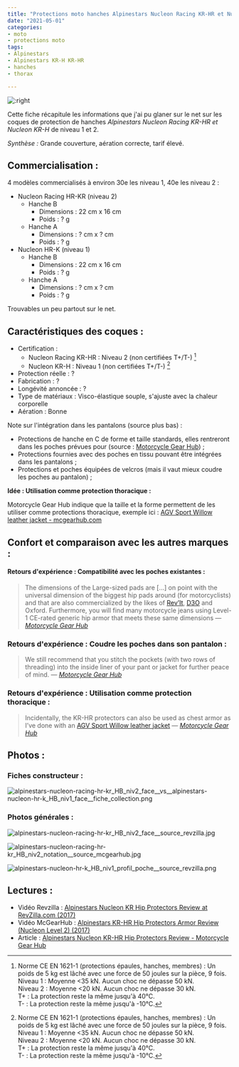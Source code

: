 ```yaml
---
title: "Protections moto hanches Alpinestars Nucleon Racing KR-HR et Nucleon KR-H"
date: "2021-05-01"
categories:
- moto
- protections moto
tags: 
- Alpinestars
- Alpinestars KR-H KR-HR
- hanches
- thorax

---
```


![:right](alpinestars-nucleon-racing-hr-kr_HB_niv2_face__source_revzilla.jpg)

Cette fiche récapitule les informations que j'ai pu glaner sur le net sur les coques de protection de hanches _Alpinestars Nucleon Racing KR-HR et Nucleon KR-H_ de niveau 1 et 2.

_Synthèse :_ Grande couverture, aération correcte, tarif élevé.


Commercialisation :
-------------------

4 modèles commercialisés à environ 30e les niveau 1, 40e les niveau 2 :

- Nucleon Racing HR-KR (niveau 2)
    - Hanche B
        - Dimensions : 22 cm x 16 cm
        - Poids : ? g
    - Hanche A
        - Dimensions : ? cm x ? cm
        - Poids : ? g
- Nucleon HR-K (niveau 1) 
    - Hanche B
        - Dimensions : 22 cm x 16 cm
        - Poids : ? g
    - Hanche A
        - Dimensions : ? cm x ? cm
        - Poids : ? g

Trouvables un peu partout sur le net.

Caractéristiques des coques :
-----------------------------

- Certification : 
    - Nucleon Racing KR-HR : Niveau 2 (non certifiées T+/T-) [^1]
    - Nucleon KR-H : Niveau 1 (non certifiées T+/T-) [^1]
- Protection réelle : ?
- Fabrication : ?
- Longévité annoncée : ?
- Type de matériaux : Visco-élastique souple, s'ajuste avec la chaleur corporelle
- Aération : Bonne


Note sur l'intégration dans les pantalons (source plus bas) :

- Protections de hanche en C de forme et taille standards, elles rentreront dans les poches prévues pour (source : [Motorcycle Gear Hub](https://www.mcgearhub.com/motorcycle-armor/alpinestars-nucleon-racing-kr-hr-hip-protectors-review/)) ;
- Protections fournies avec des poches en tissu pouvant être intégrées dans les pantalons ;
- Protections et poches équipées de velcros (mais il vaut mieux coudre les poches au pantalon) ;

**Idée : Utilisation comme protection thoracique :**

Motorcycle Gear Hub indique que la taille et la forme permettent de les utiliser comme protections thoracique, exemple ici : [AGV Sport Willow leather jacket - mcgearhub.com](https://www.mcgearhub.com/motorcycle-jackets/agv-sport-willow-leather-jacket-review-problems-solutions-improvements/)


Confort et comparaison avec les autres marques : 
------------------------------------------------

#### Retours d'expérience : Compatibilité avec les poches existantes :

> The dimensions of the Large-sized pads are [...] on point with the universal dimension of the biggest hip pads around (for motorcyclists) and that are also commercialized by the likes of [Rev’It](https://www.mcgearhub.com/motorcycle-pants/revit-tornado-2-pants-review/), [D3O](https://www.mcgearhub.com/tag/d3o-armor/) and Oxford. 
> Furthermore, you will find many motorcycle jeans using Level-1 CE-rated generic hip armor that meets these same dimensions
> — <cite>[Motorcycle Gear Hub](https://www.mcgearhub.com/motorcycle-armor/alpinestars-nucleon-racing-kr-hr-hip-protectors-review/)


### Retours d'expérience : Coudre les poches dans son pantalon :

> We still recommend that you stitch the pockets (with two rows of threading) into the
inside liner of your pant or jacket for further peace of mind.
> — <cite>[Motorcycle Gear Hub](https://www.mcgearhub.com/motorcycle-armor/alpinestars-nucleon-racing-kr-hr-hip-protectors-review/)


### Retours d'expérience : Utilisation comme protection thoracique :

> Incidentally, the KR-HR protectors can also be used as chest armor as I’ve done with an [AGV Sport Willow leather jacket](https://www.mcgearhub.com/motorcycle-jackets/agv-sport-willow-leather-jacket-review-problems-solutions-improvements/)
> — <cite>[Motorcycle Gear Hub](https://www.mcgearhub.com/motorcycle-armor/alpinestars-nucleon-racing-kr-hr-hip-protectors-review/)



Photos :
--------

### Fiches constructeur :

![alpinestars-nucleon-racing-hr-kr_HB_niv2_face__vs__alpinestars-nucleon-hr-k_HB_niv1_face__fiche_collection.png](alpinestars-nucleon-racing-hr-kr_HB_niv2_face__vs__alpinestars-nucleon-hr-k_HB_niv1_face__fiche_collection.png)


### Photos générales :

![alpinestars-nucleon-racing-hr-kr_HB_niv2_face__source_revzilla.jpg](alpinestars-nucleon-racing-hr-kr_HB_niv2_face__source_revzilla.jpg)

![alpinestars-nucleon-racing-hr-kr_HB_niv2_notation__source_mcgearhub.jpg](alpinestars-nucleon-racing-hr-kr_HB_niv2_notation__source_mcgearhub.jpg)

![alpinestars-nucleon-hr-k_HB_niv1_profil_poche__source_revzilla.png](alpinestars-nucleon-hr-k_HB_niv1_profil_poche__source_revzilla.png)


Lectures :
----------

- Vidéo Revzilla : [Alpinestars Nucleon KR Hip Protectors Review at RevZilla.com (2017)](https://www.youtube.com/watch?v=MM0XZrtIrVU)
- Vidéo McGearHub : [Alpinestars KR-HR Hip Protectors Armor Review (Nucleon Level 2) (2017) ](https://www.youtube.com/watch?v=0-ig7TnyuNE)
- Article : [Alpinestars Nucleon KR-HR Hip Protectors Review - Motorcycle Gear Hub](https://www.mcgearhub.com/motorcycle-armor/alpinestars-nucleon-racing-kr-hr-hip-protectors-review/)


[^1]: Norme CE EN 1621-1 (protections épaules, hanches, membres) : Un poids de 5 kg est lâché avec une force de 50 joules sur la pièce, 9 fois.<br />
Niveau 1 : Moyenne <35 kN. Aucun choc ne dépasse 50 kN.<br />
Niveau 2 : Moyenne <20 kN. Aucun choc ne dépasse 30 kN.<br />
T+ : La protection reste la même jusqu'à 40°C.<br />
T- : La protection reste la même jusqu'à -10°C.
